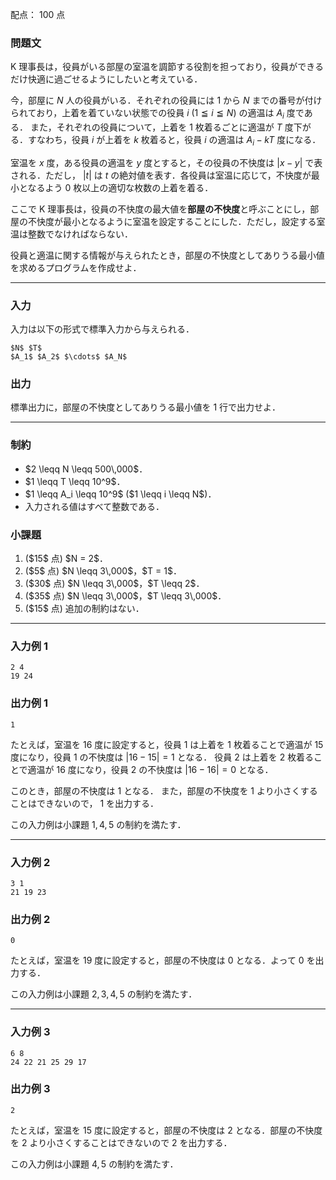 配点： $100$ 点

### 問題文

K 理事長は，役員がいる部屋の室温を調節する役割を担っており，役員ができるだけ快適に過ごせるようにしたいと考えている．

今，部屋に $N$ 人の役員がいる．それぞれの役員には $1$ から $N$ までの番号が付けられており，上着を着ていない状態での役員 $i$ ($1 \leqq i \leqq N$) の適温は $A_i$ 度である．
また，それぞれの役員について，上着を $1$ 枚着るごとに適温が $T$ 度下がる．すなわち，役員 $i$ が上着を $k$ 枚着ると，役員 $i$ の適温は $A_i-kT$ 度になる．

室温を $x$ 度，ある役員の適温を $y$ 度とすると，その役員の不快度は $|x-y|$ で表される．ただし， $|t|$ は $t$ の絶対値を表す．各役員は室温に応じて，不快度が最小となるよう $0$ 枚以上の適切な枚数の上着を着る．

ここで K 理事長は，役員の不快度の最大値を<b>部屋の不快度</b>と呼ぶことにし，部屋の不快度が最小となるように室温を設定することにした．ただし，設定する室温は整数でなければならない．

役員と適温に関する情報が与えられたとき，部屋の不快度としてありうる最小値を求めるプログラムを作成せよ．

---

### 入力

入力は以下の形式で標準入力から与えられる．
~~~
$N$ $T$
$A_1$ $A_2$ $\cdots$ $A_N$
~~~

### 出力

標準出力に，部屋の不快度としてありうる最小値を $1$ 行で出力せよ．

---

### 制約

<ul>
<li> $2 \leqq N \leqq 500\,000$．
<li> $1 \leqq T \leqq 10^9$．
<li> $1 \leqq A_i \leqq 10^9$ ($1 \leqq i \leqq N$)．
<li> 入力される値はすべて整数である．
</ul>

### 小課題

<ol>
<li> ($15$ 点) $N = 2$．
<li> ($5$ 点) $N \leqq 3\,000$，$T = 1$．
<li> ($30$ 点) $N \leqq 3\,000$，$T \leqq 2$．
<li> ($35$ 点) $N \leqq 3\,000$，$T \leqq 3\,000$．
<li> ($15$ 点) 追加の制約はない．
</ol>

---

### 入力例 1

~~~
2 4
19 24
~~~

### 出力例 1

~~~
1
~~~

たとえば，室温を $16$ 度に設定すると，役員 $1$ は上着を $1$ 枚着ることで適温が $15$ 度になり，役員 $1$ の不快度は $|16 - 15| = 1$ となる．
役員 $2$ は上着を $2$ 枚着ることで適温が $16$ 度になり，役員 $2$ の不快度は $|16 - 16| = 0$ となる．

このとき，部屋の不快度は $1$ となる．
また，部屋の不快度を $1$ より小さくすることはできないので， $1$ を出力する．

この入力例は小課題 $1, 4, 5$ の制約を満たす．

---

### 入力例 2

~~~
3 1
21 19 23
~~~

### 出力例 2

~~~
0
~~~

たとえば，室温を $19$ 度に設定すると，部屋の不快度は $0$ となる．よって $0$ を出力する．

この入力例は小課題 $2, 3, 4, 5$ の制約を満たす．

---

### 入力例 3

~~~
6 8
24 22 21 25 29 17
~~~

### 出力例 3

~~~
2
~~~

たとえば，室温を $15$ 度に設定すると，部屋の不快度は $2$ となる．部屋の不快度を $2$ より小さくすることはできないので $2$ を出力する．

この入力例は小課題 $4, 5$ の制約を満たす．



